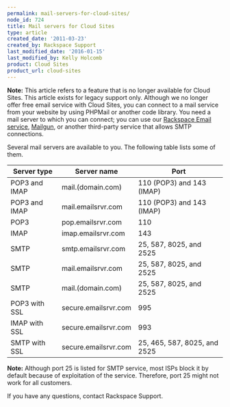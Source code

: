 ```yaml
---
permalink: mail-servers-for-cloud-sites/
node_id: 724
title: Mail servers for Cloud Sites
type: article
created_date: '2011-03-23'
created_by: Rackspace Support
last_modified_date: '2016-01-15'
last_modified_by: Kelly Holcomb
product: Cloud Sites
product_url: cloud-sites
---
```


**Note:** This article refers to a feature that is no longer available for Cloud Sites. This article exists for legacy support only. Although we no longer offer free email service with Cloud Sites, you can connect to a mail service from your website by using PHPMail or another code library. You need a mail server to which you can connect; you can use our [Rackspace Email service](http://www.rackspace.com/apps/email_hosting/rackspace_email/ "Rackspace Email service"), [Mailgun](http://www.mailgun.com "Mailgun"), or another third-party service that allows SMTP connections.

Several mail servers are available to you. The following table lists some of them.

Server type | Server name | Port
--- | --- | ---
POP3 and IMAP | mail.(domain.com) | 110 (POP3) and 143 (IMAP)
POP3 and IMAP | mail.emailsrvr.com | 110 (POP3) and 143 (IMAP)
POP3 | pop.emailsrvr.com | 110
IMAP | imap.emailsrvr.com | 143
SMTP | smtp.emailsrvr.com | 25, 587, 8025, and 2525
SMTP | mail.emailsrvr.com | 25, 587, 8025, and 2525
SMTP | mail.(domain.com) | 25, 587, 8025, and 2525
POP3 with SSL | secure.emailsrvr.com | 995
IMAP with SSL | secure.emailsrvr.com| 993
SMTP with SSL | secure.emailsrvr.com | 25, 465, 587, 8025, and 2525

**Note:** Although port 25 is listed for SMTP service, most ISPs block it by default because of exploitation of the service. Therefore, port 25 might not work for all customers.

If you have any questions, contact Rackspace Support.
